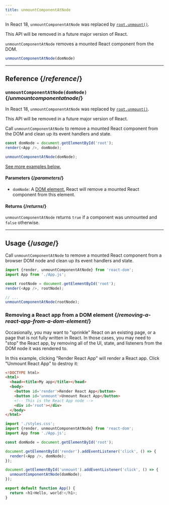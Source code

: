 ```yaml
---
title: unmountComponentAtNode
---
```


<Deprecated>

In React 18, `unmountComponentAtNode` was replaced by [`root.unmount()`](/reference/react-dom/client/createRoot#root-unmount).

This API will be removed in a future major version of React.

</Deprecated>

<Intro>

`unmountComponentAtNode` removes a mounted React component from the DOM.

```js
unmountComponentAtNode(domNode)
```

</Intro>

<InlineToc />

---

## Reference {/*reference*/}

### `unmountComponentAtNode(domNode)` {/*unmountcomponentatnode*/}

<Deprecated>

In React 18, `unmountComponentAtNode` was replaced by [`root.unmount()`](/reference/react-dom/client/createRoot#root-unmount).

This API will be removed in a future major version of React.

</Deprecated>

Call `unmountComponentAtNode` to remove a mounted React component from the DOM and clean up its event handlers and state.

```js
const domNode = document.getElementById('root');
render(<App />, domNode);

unmountComponentAtNode(domNode);
```

[See more examples below.](#usage)

#### Parameters {/*parameters*/}

* `domNode`: A [DOM element.](https://developer.mozilla.org/en-US/docs/Web/API/Element) React will remove a mounted React component from this element.

#### Returns {/*returns*/}

`unmountComponentAtNode` returns `true` if a component was unmounted and `false` otherwise.

---

## Usage {/*usage*/}

Call `unmountComponentAtNode` to remove a <CodeStep step={1}>mounted React component</CodeStep> from a <CodeStep step={2}>browser DOM node</CodeStep> and clean up its event handlers and state.

```js [[1, 5, "<App />"], [2, 5, "rootNode"], [2, 8, "rootNode"]]
import {render, unmountComponentAtNode} from 'react-dom';
import App from './App.js';

const rootNode = document.getElementById('root');
render(<App />, rootNode);

// ...
unmountComponentAtNode(rootNode);
````


### Removing a React app from a DOM element {/*removing-a-react-app-from-a-dom-element*/}

Occasionally, you may want to "sprinkle" React on an existing page, or a page that is not fully written in React. In those cases, you may need to "stop" the React app, by removing all of the UI, state, and listeners from the DOM node it was rendered to.

In this example, clicking "Render React App" will render a React app. Click "Unmount React App" to destroy it:

<Sandpack>

```html index.html
<!DOCTYPE html>
<html>
  <head><title>My app</title></head>
  <body>
    <button id='render'>Render React App</button>
    <button id='unmount'>Unmount React App</button>
    <!-- This is the React App node -->
    <div id='root'></div>
  </body>
</html>
```

```js index.js active
import './styles.css';
import {render, unmountComponentAtNode} from 'react-dom';
import App from './App.js';

const domNode = document.getElementById('root');

document.getElementById('render').addEventListener('click', () => {
  render(<App />, domNode);
});

document.getElementById('unmount').addEventListener('click', () => {
  unmountComponentAtNode(domNode);
});
```

```js App.js
export default function App() {
  return <h1>Hello, world!</h1>;
}
```

</Sandpack>
